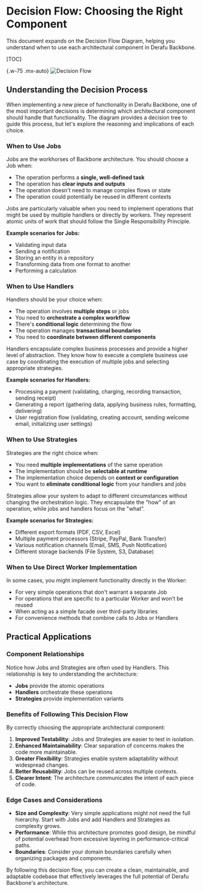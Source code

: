 # Decision Flow: Choosing the Right Component

This document expands on the Decision Flow Diagram, helping you understand when to use each architectural component in Derafu Backbone.

[TOC]

{.w-75 .mx-auto}
![Decision Flow](/img/derafu-backbone-decision-flow.svg)

## Understanding the Decision Process

When implementing a new piece of functionality in Derafu Backbone, one of the most important decisions is determining which architectural component should handle that functionality. The diagram provides a decision tree to guide this process, but let's explore the reasoning and implications of each choice.

### When to Use Jobs

Jobs are the workhorses of Backbone architecture. You should choose a Job when:

- The operation performs a **single, well-defined task**
- The operation has **clear inputs and outputs**
- The operation doesn't need to manage complex flows or state
- The operation could potentially be reused in different contexts

Jobs are particularly valuable when you need to implement operations that might be used by multiple handlers or directly by workers. They represent atomic units of work that should follow the Single Responsibility Principle.

**Example scenarios for Jobs:**
- Validating input data
- Sending a notification
- Storing an entity in a repository
- Transforming data from one format to another
- Performing a calculation

### When to Use Handlers

Handlers should be your choice when:

- The operation involves **multiple steps** or jobs
- You need to **orchestrate a complex workflow**
- There's **conditional logic** determining the flow
- The operation manages **transactional boundaries**
- You need to **coordinate between different components**

Handlers encapsulate complex business processes and provide a higher level of abstraction. They know how to execute a complete business use case by coordinating the execution of multiple jobs and selecting appropriate strategies.

**Example scenarios for Handlers:**
- Processing a payment (validating, charging, recording transaction, sending receipt)
- Generating a report (gathering data, applying business rules, formatting, delivering)
- User registration flow (validating, creating account, sending welcome email, initializing user settings)

### When to Use Strategies

Strategies are the right choice when:

- You need **multiple implementations** of the same operation
- The implementation should be **selectable at runtime**
- The implementation choice depends on **context or configuration**
- You want to **eliminate conditional logic** from your handlers and jobs

Strategies allow your system to adapt to different circumstances without changing the orchestration logic. They encapsulate the "how" of an operation, while jobs and handlers focus on the "what".

**Example scenarios for Strategies:**
- Different export formats (PDF, CSV, Excel)
- Multiple payment processors (Stripe, PayPal, Bank Transfer)
- Various notification channels (Email, SMS, Push Notification)
- Different storage backends (File System, S3, Database)

### When to Use Direct Worker Implementation

In some cases, you might implement functionality directly in the Worker:

- For very simple operations that don't warrant a separate Job
- For operations that are specific to a particular Worker and won't be reused
- When acting as a simple facade over third-party libraries
- For convenience methods that combine calls to Jobs or Handlers

## Practical Applications

### Component Relationships

Notice how Jobs and Strategies are often used by Handlers. This relationship is key to understanding the architecture:

- **Jobs** provide the atomic operations
- **Handlers** orchestrate these operations
- **Strategies** provide implementation variants

### Benefits of Following This Decision Flow

By correctly choosing the appropriate architectural component:

1. **Improved Testability**: Jobs and Strategies are easier to test in isolation.
2. **Enhanced Maintainability**: Clear separation of concerns makes the code more maintainable.
3. **Greater Flexibility**: Strategies enable system adaptability without widespread changes.
4. **Better Reusability**: Jobs can be reused across multiple contexts.
5. **Clearer Intent**: The architecture communicates the intent of each piece of code.

### Edge Cases and Considerations

- **Size and Complexity**: Very simple applications might not need the full hierarchy. Start with Jobs and add Handlers and Strategies as complexity grows.
- **Performance**: While this architecture promotes good design, be mindful of potential overhead from excessive layering in performance-critical paths.
- **Boundaries**: Consider your domain boundaries carefully when organizing packages and components.

By following this decision flow, you can create a clean, maintainable, and adaptable codebase that effectively leverages the full potential of Derafu Backbone's architecture.
